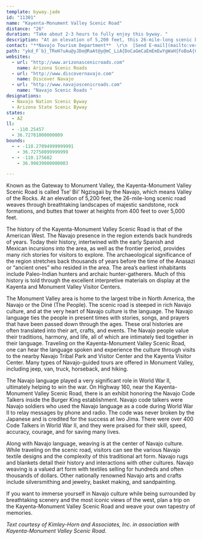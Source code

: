 ```yaml
---
template: byway.jade
id: "11301"
name: "Kayenta-Monument Valley Scenic Road"
distance: "26"
duration: "Take about 2-3 hours to fully enjoy this byway. "
description: "At an elevation of 5,200 feet, this 26-mile-long scenic byway weaves through breathtaking landscapes of majestic sandstone, rock formations, and buttes that tower at heights from 400 feet to over 5,000 feet."
contact: "**Navajo Tourism Department**  \r\n  [Send E-mail](mailto:verg.yazzie@gmail.com)  \r\n\r\n"
path: "ykd_F`b}_TReH?uAu@yJDe@RaAt@y@mC_LiA{DoCaGmCaEmEmEwYgWaH{FoBoA{CeDyDwDaC{CkSi[_CaDwBoBiCsBcPqK_EmBsDaAmEs@yCK}BD_Ot@w|@lG{}@vFwgArHuGh@ksAxIyFf@c\\jB{bA`HiF~@uGfC_]|NcFdD{B~BuClD}^xd@mBtCiDrGgZtt@yAxEy@lFsAjPs@jFa@pA}AtCsCfCeNjKgX~RkAf@}A^aET_TR}COwEcA}DyBwYaQuxAiz@uDaCiHyDmi@yZa\\aSii@_ZeJqFu~@cg@igAem@ySwK_e@sWgRcLkhAos@iwFo}DqB_AoDsA}xAya@"
websites: 
  - url: "http://www.arizonascenicroads.com"
    name: Arizona Scenic Roads
  - url: "http://www.discovernavajo.com"
    name: Discover Navajo
  - url: "http://www.navajoscenicroads.com"
    name: "Navajo Scenic Roads "
designations: 
  - Navajo Nation Scenic Byway
  - Arizona State Scenic Byway
states: 
  - AZ
ll: 
  - -110.25457
  - 36.72781000000009
bounds: 
  - - -110.27094999999991
    - 36.72758099999999
  - - -110.175682
    - 36.99839000000003

---
```


Known as the Gateway to Monument Valley, the Kayenta-Monument Valley Scenic Road is called Tse’ Bii’ Ngzisgaii by the Navajo, which means Valley of the Rocks. At an elevation of 5,200 feet, the 26-mile-long scenic road weaves through breathtaking landscapes of majestic sandstone, rock formations, and buttes that tower at heights from 400 feet to over 5,000 feet. 

The history of the Kayenta-Monument Valley Scenic Road is that of the American West. The Navajo presence in the region extends back hundreds of years. Today their history, intertwined with the early Spanish and Mexican incursions into the area, as well as the frontier period, provides many rich stories for visitors to explore. The archaeological significance of the region stretches back thousands of years before the time of the Anasazi or “ancient ones” who resided in the area. The area’s earliest inhabitants include Paleo-Indian hunters and archaic hunter-gatherers. Much of this history is told through the excellent interpretive materials on display at the Kayenta and Monument Valley Visitor Centers.

The Monument Valley area is home to the largest tribe in North America, the Navajo or the Diné (The People). The scenic road is steeped in rich Navajo culture, and at the very heart of Navajo culture is the language. The Navajo language ties the people in present times with stories, songs, and prayers that have been passed down through the ages. These oral histories are often translated into their art, crafts, and events. The Navajo people value their traditions, harmony, and life, all of which are intimately tied together in their language. Traveling on the Kayenta-Monument Valley Scenic Road, one can hear the language spoken and experience the culture through visits to the nearby Navajo Tribal Park and Visitor Center and the Kayenta Visitor Center. Many types of Navajo-guided tours are offered in Monument Valley, including jeep, van, truck, horseback, and hiking. 

The Navajo language played a very significant role in World War II, ultimately helping to win the war. On Highway 160, near the Kayenta-Monument Valley Scenic Road, there is an exhibit honoring the Navajo Code Talkers inside the Burger King establishment. Navajo code talkers were Navajo soldiers who used the Navajo language as a code during World War II to relay messages by phone and radio. The code was never broken by the Japanese and is credited for the success at Iwo Jima. There were over 400 Code Talkers in World War II, and they were praised for their skill, speed, accuracy, courage, and for saving many lives. 

Along with Navajo language, weaving is at the center of Navajo culture. While traveling on the scenic road, visitors can see the various Navajo textile designs and the complexity of this traditional art form. Navajo rugs and blankets detail their history and interactions with other cultures. Navajo weaving is a valued art form with textiles selling for hundreds and often thousands of dollars. Other nationally renowned Navajo arts and crafts include silversmithing and jewelry, basket making, and sandpainting.

If you want to immerse yourself in Navajo culture while being surrounded by breathtaking scenery and the most iconic views of the west, plan a trip on the Kayenta-Monument Valley Scenic Road and weave your own tapestry of memories.

_Text courtesy of Kimley-Horn and Associates, Inc. in association with Kayenta-Monument Valley Scenic Road_.